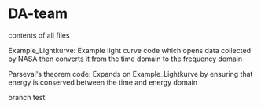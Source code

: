 # DA-team

contents of all files

Example_Lightkurve: Example light curve code which opens data collected by NASA then converts it from the time domain to the frequency domain

Parseval's theorem code: Expands on Example_Lightkurve by ensuring that energy is conserved between the time and energy domain 

branch test
